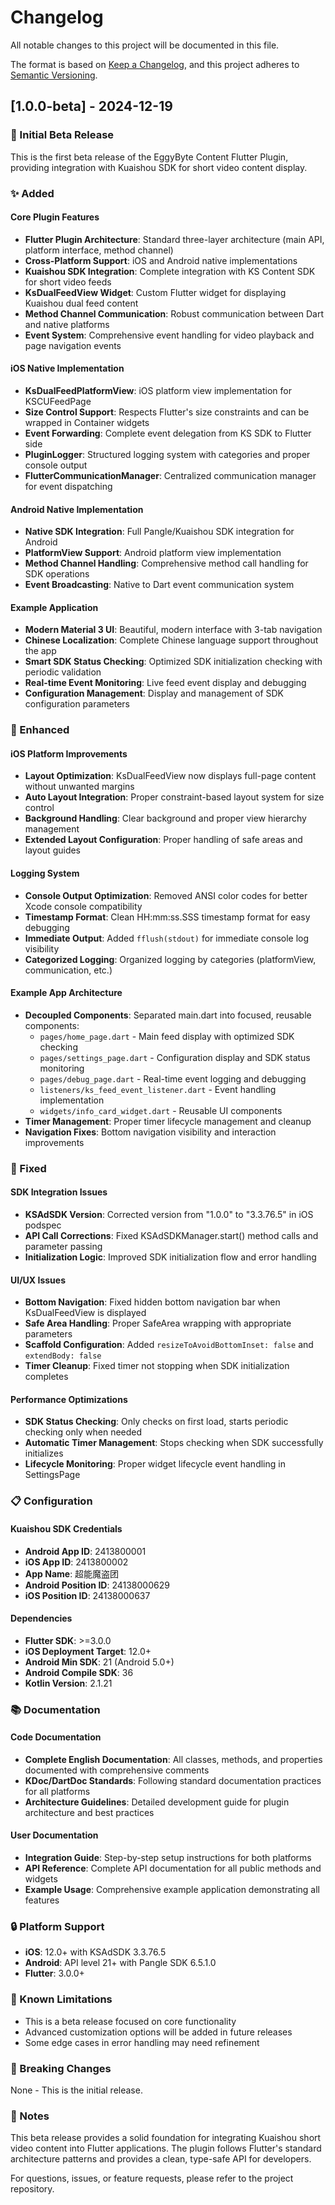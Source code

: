 # Changelog

All notable changes to this project will be documented in this file.

The format is based on [Keep a Changelog](https://keepachangelog.com/en/1.0.0/),
and this project adheres to [Semantic Versioning](https://semver.org/spec/v2.0.0.html).

## [1.0.0-beta] - 2024-12-19

### 🎉 Initial Beta Release

This is the first beta release of the EggyByte Content Flutter Plugin, providing integration with Kuaishou SDK for short video content display.

### ✨ Added

#### Core Plugin Features
- **Flutter Plugin Architecture**: Standard three-layer architecture (main API, platform interface, method channel)
- **Cross-Platform Support**: iOS and Android native implementations
- **Kuaishou SDK Integration**: Complete integration with KS Content SDK for short video feeds
- **KsDualFeedView Widget**: Custom Flutter widget for displaying Kuaishou dual feed content
- **Method Channel Communication**: Robust communication between Dart and native platforms
- **Event System**: Comprehensive event handling for video playback and page navigation events

#### iOS Native Implementation
- **KsDualFeedPlatformView**: iOS platform view implementation for KSCUFeedPage
- **Size Control Support**: Respects Flutter's size constraints and can be wrapped in Container widgets
- **Event Forwarding**: Complete event delegation from KS SDK to Flutter side
- **PluginLogger**: Structured logging system with categories and proper console output
- **FlutterCommunicationManager**: Centralized communication manager for event dispatching

#### Android Native Implementation  
- **Native SDK Integration**: Full Pangle/Kuaishou SDK integration for Android
- **PlatformView Support**: Android platform view implementation
- **Method Channel Handling**: Comprehensive method call handling for SDK operations
- **Event Broadcasting**: Native to Dart event communication system

#### Example Application
- **Modern Material 3 UI**: Beautiful, modern interface with 3-tab navigation
- **Chinese Localization**: Complete Chinese language support throughout the app
- **Smart SDK Status Checking**: Optimized SDK initialization checking with periodic validation
- **Real-time Event Monitoring**: Live feed event display and debugging
- **Configuration Management**: Display and management of SDK configuration parameters

### 🔧 Enhanced

#### iOS Platform Improvements
- **Layout Optimization**: KsDualFeedView now displays full-page content without unwanted margins
- **Auto Layout Integration**: Proper constraint-based layout system for size control
- **Background Handling**: Clear background and proper view hierarchy management
- **Extended Layout Configuration**: Proper handling of safe areas and layout guides

#### Logging System
- **Console Output Optimization**: Removed ANSI color codes for better Xcode console compatibility
- **Timestamp Format**: Clean HH:mm:ss.SSS timestamp format for easy debugging
- **Immediate Output**: Added `fflush(stdout)` for immediate console log visibility
- **Categorized Logging**: Organized logging by categories (platformView, communication, etc.)

#### Example App Architecture
- **Decoupled Components**: Separated main.dart into focused, reusable components:
  - `pages/home_page.dart` - Main feed display with optimized SDK checking
  - `pages/settings_page.dart` - Configuration display and SDK status monitoring  
  - `pages/debug_page.dart` - Real-time event logging and debugging
  - `listeners/ks_feed_event_listener.dart` - Event handling implementation
  - `widgets/info_card_widget.dart` - Reusable UI components
- **Timer Management**: Proper timer lifecycle management and cleanup
- **Navigation Fixes**: Bottom navigation visibility and interaction improvements

### 🐛 Fixed

#### SDK Integration Issues
- **KSAdSDK Version**: Corrected version from "1.0.0" to "3.3.76.5" in iOS podspec
- **API Call Corrections**: Fixed KSAdSDKManager.start() method calls and parameter passing
- **Initialization Logic**: Improved SDK initialization flow and error handling

#### UI/UX Issues
- **Bottom Navigation**: Fixed hidden bottom navigation bar when KsDualFeedView is displayed
- **Safe Area Handling**: Proper SafeArea wrapping with appropriate parameters
- **Scaffold Configuration**: Added `resizeToAvoidBottomInset: false` and `extendBody: false`
- **Timer Cleanup**: Fixed timer not stopping when SDK initialization completes

#### Performance Optimizations
- **SDK Status Checking**: Only checks on first load, starts periodic checking only when needed
- **Automatic Timer Management**: Stops checking when SDK successfully initializes
- **Lifecycle Monitoring**: Proper widget lifecycle event handling in SettingsPage

### 📋 Configuration

#### Kuaishou SDK Credentials
- **Android App ID**: 2413800001
- **iOS App ID**: 2413800002  
- **App Name**: 超能魔盗团
- **Android Position ID**: 24138000629
- **iOS Position ID**: 24138000637

#### Dependencies
- **Flutter SDK**: >=3.0.0
- **iOS Deployment Target**: 12.0+
- **Android Min SDK**: 21 (Android 5.0+)
- **Android Compile SDK**: 36
- **Kotlin Version**: 2.1.21

### 📚 Documentation

#### Code Documentation
- **Complete English Documentation**: All classes, methods, and properties documented with comprehensive comments
- **KDoc/DartDoc Standards**: Following standard documentation practices for all platforms
- **Architecture Guidelines**: Detailed development guide for plugin architecture and best practices

#### User Documentation
- **Integration Guide**: Step-by-step setup instructions for both platforms
- **API Reference**: Complete API documentation for all public methods and widgets
- **Example Usage**: Comprehensive example application demonstrating all features

### 🔒 Platform Support

- **iOS**: 12.0+ with KSAdSDK 3.3.76.5
- **Android**: API level 21+ with Pangle SDK 6.5.1.0
- **Flutter**: 3.0.0+

### 🚧 Known Limitations

- This is a beta release focused on core functionality
- Advanced customization options will be added in future releases
- Some edge cases in error handling may need refinement

### 🔄 Breaking Changes

None - This is the initial release.

### 📝 Notes

This beta release provides a solid foundation for integrating Kuaishou short video content into Flutter applications. The plugin follows Flutter's standard architecture patterns and provides a clean, type-safe API for developers.

For questions, issues, or feature requests, please refer to the project repository.

